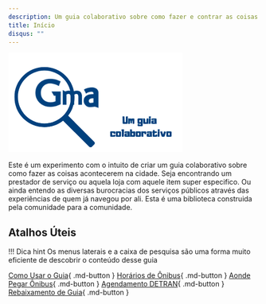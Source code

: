 ```yaml
---
description: Um guia colaborativo sobre como fazer e contrar as coisas em Guararema São Paulo
title: Início
disqus: ""
---
```


![Apresentação](img/capa.png)

Este é um experimento com o intuito de criar um guia colaborativo sobre como fazer as coisas acontecerem na cidade. 
Seja encontrando um prestador de serviço ou aquela loja com aquele item super especifico. 
Ou ainda entendo as diversas burocracias dos serviços públicos através das experiências de quem já navegou por ali.
Esta é uma biblioteca construida pela comunidade para a comunidade.


## Atalhos Úteis


!!! Dica hint
    Os menus laterais e a caixa de pesquisa são uma forma muito eficiente de descobrir o conteúdo desse guia


[Como Usar o Guia](sobre/){ .md-button }
[Horários de Ônibus](onibus/){ .md-button }
[Aonde Pegar Ônibus](onibus/#onde-pegar-os-onibus){ .md-button }
[Agendamento DETRAN](detran/#agendar-visita-detran){ .md-button }
[Rebaixamento de Guia](servicos_publicos/#rebaixamento-de-guia){ .md-button }


